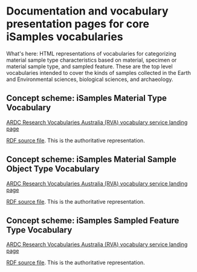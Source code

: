# Documentation and vocabulary presentation pages for core iSamples vocabularies

What's here:
HTML representations of vocabularies for categorizing material sample type characteristics based on material, specimen or material sample type, and sampled feature. These are the top level vocabularies intended to cover the kinds of samples collected in the Earth and Environmental sciences, biological sciences, and archaeology. 

## Concept scheme: iSamples Material Type Vocabulary

[ARDC Research Vocabularies Australia (RVA) vocabulary service landing page](https://vocabs.ardc.edu.au/viewById/664)

[RDF source file](https://raw.githubusercontent.com/isamplesorg/vocabularies/main/vocabulary/material_type.ttl). This is the authoritative representation. 

## Concept scheme: iSamples Material Sample Object Type Vocabulary

[ARDC Research Vocabularies Australia (RVA) vocabulary service landing page](https://vocabs.ardc.edu.au/viewById/683)

[RDF source file](https://raw.githubusercontent.com/isamplesorg/vocabularies/main/vocabulary/material_sample_object_type.ttl). This is the authoritative representation. 

## Concept scheme: iSamples Sampled Feature Type Vocabulary

[ARDC Research Vocabularies Australia (RVA) vocabulary service landing page](https://vocabs.ardc.edu.au/viewById/665)

[RDF source file](https://raw.githubusercontent.com/isamplesorg/vocabularies/main/vocabulary/sampled_feature_type.ttl). This is the authoritative representation. 